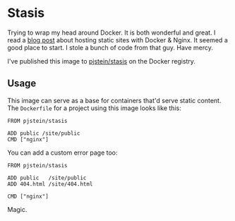 # Stasis

Trying to wrap my head around Docker. It is both wonderful and great. I read
a [blog post](http://bricolage.io/hosting-static-sites-with-docker-and-nginx/)
about hosting static sites with Docker & Nginx. It seemed a good place to start.
I stole a bunch of code from that guy. Have mercy.

I've published this image to [pjstein/stasis](https://registry.hub.docker.com/u/pjstein/stasis/)
on the Docker registry.

## Usage

This image can serve as a base for containers that'd serve static content. The
`Dockerfile` for a project using this image looks like this:

    FROM pjstein/stasis

    ADD public /site/public
    CMD ["nginx"]

You can add a custom error page too:


    FROM pjstein/stasis

    ADD public   /site/public
    ADD 404.html /site/404.html

    CMD ["nginx"]

Magic.
